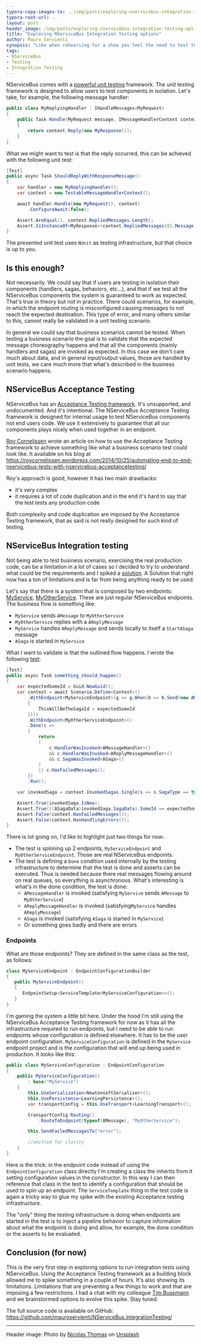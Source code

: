```yaml
---
typora-copy-images-to: ..\img\posts\exploring-nservicebus-integration-testing-options
typora-root-url: ..
layout: post
header_image: /img/posts/exploring-nservicebus-integration-testing-options/header.jpg
title: "Exploring NServiceBus Integration Testing options"
author: Mauro Servienti
synopsis: "Like when rehearsing for a show you feel the need to test the entire choreography, sometimes there is the need to test the full business scenario. When using messaging it's not easy and NServiceBus doesn't help much. Follow me in a journey that explores integration testing options with NServiceBus."
tags:
- NServiceBus
- Testing
- Integration Testing
---
```


NServiceBus comes with a [powerful unit testing](https://docs.particular.net/nservicebus/testing/) framework. The unit testing framework is designed to allow users to test components in isolation. Let's take, for example, the following message handler:

```csharp
public class MyReplyingHandler : IHandleMessages<MyRequest>
{
    public Task Handle(MyRequest message, IMessageHandlerContext context)
    {
        return context.Reply(new MyResponse());
    }
}
```

What we might want to test is that the reply occurred, this can be achieved with the following unit test:

```csharp
[Test]
public async Task ShouldReplyWithResponseMessage()
{
    var handler = new MyReplyingHandler();
    var context = new TestableMessageHandlerContext();

    await handler.Handle(new MyRequest(), context)
        .ConfigureAwait(false);

    Assert.AreEqual(1, context.RepliedMessages.Length);
    Assert.IsInstanceOf<MyResponse>(context.RepliedMessages[0].Message);
}
```

The presented unit test uses `NUnit` as testing infrastructure, but that choice is up to you.

## Is this enough?

Not necessarily. We could say that if users are testing in isolation their components (handlers, sagas, behaviors, etc...), and that if we test all the NServiceBus components the system is guaranteed to work as expected. That's true in theory but not in practice. There could scenarios, for example, in which the endpoint routing is misconfigured causing messages to not reach the expected destination. This type of error, and many others similar to this, cannot really be validated in a unit testing scenario.

In general we could say that business scenarios cannot be tested. When testing a business scenario the goal is to validate that the expected message choreography happens and that all the components (mainly handlers and sagas) are invoked as expected. In this case we don't care much about data, and in general input/output values, those are handled by unit tests, we care much more that what's described in the business scenario happens.

## NServiceBus Acceptance Testing

NServiceBus has an [Acceptance Testing framework](https://www.nuget.org/packages/NServiceBus.AcceptanceTesting/). It's unsupported, and undocumented. And it's intentional. The NServiceBus Acceptance Testing framework is designed for internal usage to test NServiceBus components not end users code. We use it extensively to guarantee that all our components plays nicely when used together in an endpoint.

[Roy Cornelissen](https://roycornelissen.wordpress.com/) wrote an article on how to use the Acceptance Testing framework to achieve something like what a business scenario test could look like. It available on his blog at https://roycornelissen.wordpress.com/2014/10/25/automating-end-to-end-nservicebus-tests-with-nservicebus-acceptancetesting/

Roy's approach is good, however it has two main drawbacks:

- it's very complex
- it requires a lot of code duplication and in the end it's hard to say that the test tests any production code

Both complexity and code duplication are imposed by the Acceptance Testing framework, that as said is not really designed for such kind of testing.

## NServiceBus Integration testing

Not being able to test business scenario, exercising the real production code, can be a limitation in a lot of cases so I decided to try to understand what could be the requirements and I spiked a [solution](https://github.com/mauroservienti/NServiceBus.IntegrationTesting). A Solution that right now has a ton of limitations and is far from being anything ready to be used.

Let's say that there is a system that is composed by two endpoints: [MyService](https://github.com/mauroservienti/NServiceBus.IntegrationTesting/tree/master/src/MyService), [MyOtherService](https://github.com/mauroservienti/NServiceBus.IntegrationTesting/tree/master/src/MyOtherService). These are just regular NServiceBus endpoints. The business flow is something like:

- `MyService` sends `AMessage` to `MyOtherService`
- `MyOtherService` replies with a `AReplyMessage`
- `MyService` handles `AReplyMessage` and sends locally to itself a `StartASaga` message
- `ASaga` is started in `MyService`

What I want to validate is that the outlined flow happens. I wrote the following [test](https://github.com/mauroservienti/NServiceBus.IntegrationTesting/blob/master/src/MySystem.AcceptanceTests/When_doing_something.cs):

```csharp
[Test]
public async Task something_should_happen()
{
    var expectedSomeId = Guid.NewGuid();
    var context = await Scenario.Define<Context>()
        .WithEndpoint<MyServiceEndpoint>(g => g.When(b => b.Send(new AMessage()
        {
            ThisWillBeTheSagaId = expectedSomeId
        })))
        .WithEndpoint<MyOtherServiceEndpoint>()
        .Done(c =>
        {
            return
            (
                c.HandlerWasInvoked<AMessageHandler>()
                && c.HandlerWasInvoked<AReplyMessageHandler>()
                && c.SagaWasInvoked<ASaga>()
            )
            || c.HasFailedMessages();
        })
        .Run();

    var invokedSaga = context.InvokedSagas.Single(s => s.SagaType == typeof(ASaga));

    Assert.True(invokedSaga.IsNew);
    Assert.True(((ASagaData)invokedSaga.SagaData).SomeId == expectedSomeId);
    Assert.False(context.HasFailedMessages());
    Assert.False(context.HasHandlingErrors());
}
```

There is lot going on, I'd like to highlight just two things for now:

- The test is spinning up 2 endpoints, `MyServiceEndpoint` and `MyOtherServiceEndpoint`. Those are real NServiceBus endpoints.
- The test is defining a `Done` condition used internally by the testing infrastructure to determine that the test is done and asserts can be executed. Thus is needed because there real messages flowing around on real queues, so everything is asynchronous. What's interesting is what's in the done condition, the test is done:
  - `AMessageHandler` is invoked (satisfying `MyService` sends `AMessage` to `MyOtherService`)
  - `AReplyMessageHandler` is invoked (satisfying`MyService` handles `AReplyMessage`)
  - `ASaga` is invoked (satisfying `ASaga` is started in `MyService`)
  - Or something goes badly and there are errors

### Endpoints

What are those endpoints? They are defined in the same class as the test, as follows:

```csharp
class MyServiceEndpoint : EndpointConfigurationBuilder
{
   public MyServiceEndpoint()
   {
      EndpointSetup<ServiceTemplate<MyServiceConfiguration>>();
   }
}
```

I'm gaming the system a little bit here. Under the hood I'm still using the NServiceBus Acceptance Testing framework for now as it has all the infrastructure required to run endpoints, but I need to be able to run endpoints whose configuration is defined elsewhere. It has to be the user endpoint configuration. `MyServiceConfiguration` is defined in the `MyService` endpoint project and is the configuration that will end up being used in production. It looks like this:

```csharp
public class MyServiceConfiguration : EndpointConfiguration
{
    public MyServiceConfiguration()
        : base("MyService")
    {
        this.UseSerialization<NewtonsoftSerializer>();
        this.UsePersistence<LearningPersistence>();
        var transportConfig = this.UseTransport<LearningTransport>();

        transportConfig.Routing()
            .RouteToEndpoint(typeof(AMessage), "MyOtherService");

        this.SendFailedMessagesTo("error");

        //omitted for clarity
    }
}
```

Here is the trick: in the endpoint code instead of using the `EndpointConfiguration` class directly I'm creating a class the inherits from it setting configuration values in the constructor. In this way I can then reference that class in the test to identify a configuration that should be used to spin up an endpoint. The `ServiceTemplate` thing in the test code is again a tricky way to glue my spike with the existing Acceptance testing infrastructure.

The "only" thing the testing infrastructure is doing when endpoints are started in the test is to inject a pipeline behavior to capture information about what the endpoint is doing and allow, for example, the done condition or the asserts to be evaluated.

## Conclusion (for now)

This is the very first step in exploring options to run integration tests using NServiceBus. Using the Acceptance Testing framework as a building block allowed me to spike something in a couple of hours. It's also showing its limitations. Limitations that are preventing a few things to work and that are imposing a few restrictions. I had a chat with my colleague [Tim Bussmann](https://github.com/timbussmann) and we brainstormed options to evolve this spike. Stay tuned.

The full source code is available on GitHub: https://github.com/mauroservienti/NServiceBus.IntegrationTesting/

---

Header image: Photo by [Nicolas Thomas](https://unsplash.com/@nicolasthomas?utm_source=unsplash&utm_medium=referral&utm_content=creditCopyText) on [Unsplash](https://unsplash.com/search/photos/experiment?utm_source=unsplash&utm_medium=referral&utm_content=creditCopyText)
